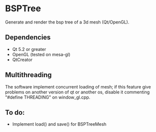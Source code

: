 BSPTree
===
Generate and render the bsp tree of a 3d mesh (Qt/OpenGL).


Dependencies
---
- Qt 5.2 or greater
- OpenGL (tested on mesa-gl)
- QtCreator


Multithreading
---
The software implement concurrent loading of mesh; if this feature give problems on another
version of qt or another os, disable it commenting "#define THREADING" on window_gl.cpp.


To do:
---
- Implement load() and save() for BSPTreeMesh